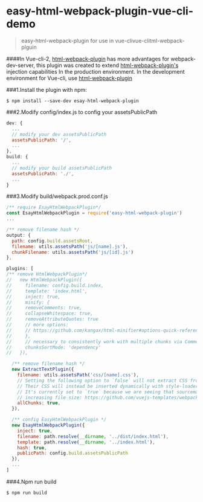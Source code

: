 # easy-html-webpack-plugin-vue-cli-demo

> easy-html-webpack-plugin for use in vue-clivue-clitml-webpack-plguin

####In Vue-cli-2, [html-webpack-plugin](https://github.com/jantimon/html-webpack-plugin) has more advantages for webpack-dev-server, this plugin was created to extend [html-webpack-plugin's]((https://github.com/jantimon/html-webpack-plugin)) injection capabilities In the production environment. In the development environment for Vue-cli, use [html-webpack-plugin](https://github.com/jantimon/html-webpack-plugin)


###1.Install the plugin with npm:
```shell
$ npm install --save-dev esay-html-webpack-plugin
```


###2.Modify config/index.js to config your assetsPublicPath
```javascript
dev: {
  ...
  // modify your dev assetsPublicPath
  assetsPublicPath: '/',
  ...
},
build: {
  ...
  // modify your build assetsPublicPath
  assetsPublicPath: './',
  ...
}
```

###3.Modify build/webpack.prod.conf.js
```javascript
/** require EsayHtmlWebpackPlugin*/
const EsayHtmlWebpackPlugin = require('easy-html-webpack-plugin')
...

/** remove filename hash */
output: {
  path: config.build.assetsRoot,
  filename: utils.assetsPath('js/[name].js'),
  chunkFilename: utils.assetsPath('js/[id].js')
},

plugins: [
/** remove HtmlWebpackPlugin*/
//   new HtmlWebpackPlugin({
//     filename: config.build.index,
//     template: 'index.html',
//     inject: true,
//     minify: {
//     removeComments: true,
//     collapseWhitespace: true,
//     removeAttributeQuotes: true
//     // more options:
//     // https://github.com/kangax/html-minifier#options-quick-reference
//     },
//     // necessary to consistently work with multiple chunks via CommonsChunkPlugin
//     chunksSortMode: 'dependency'
//   }),

  /** remove filename hash */
  new ExtractTextPlugin({
    filename: utils.assetsPath('css/[name].css'),
    // Setting the following option to `false` will not extract CSS from codesplit chunks.
    // Their CSS will instead be inserted dynamically with style-loader when the codesplit chunk has been loaded by webpack.
    // It's currently set to `true` because we are seeing that sourcemaps are included in the codesplit bundle as well when it's `false`,
    // increasing file size: https://github.com/vuejs-templates/webpack/issues/1110
    allChunks: true,
  }),

  /** config EasyHtmlWebpackPlugin */
  new EsayHtmlWebpackPlugin({
    inject: true,
    filename: path.resolve(__dirname, '../dist/index.html'),
    template: path.resolve(__dirname, '../index.html'),
    hash: true,
    publicPath: config.build.assetsPublicPath
  }),
  ...
]

```

###4.Npm run build
```shell
$ npm run build
```
